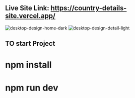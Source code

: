 ## Live Site Link: https://country-details-site.vercel.app/

![desktop-design-home-dark](https://github.com/RIFAYU/country_details_site/assets/90110762/35800a18-d22a-4a47-8363-46e734f8551d)
![desktop-design-detail-light](https://github.com/RIFAYU/country_details_site/assets/90110762/9caa88d9-ad36-41ed-a8f2-801664c29b12)

## TO start Project
# npm install
# npm run dev

